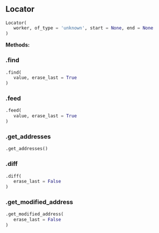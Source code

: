 #


## Locator
```python 
Locator(
   worker, of_type = 'unknown', start = None, end = None
)
```




**Methods:**


### .find
```python
.find(
   value, erase_last = True
)
```


### .feed
```python
.feed(
   value, erase_last = True
)
```


### .get_addresses
```python
.get_addresses()
```


### .diff
```python
.diff(
   erase_last = False
)
```


### .get_modified_address
```python
.get_modified_address(
   erase_last = False
)
```

